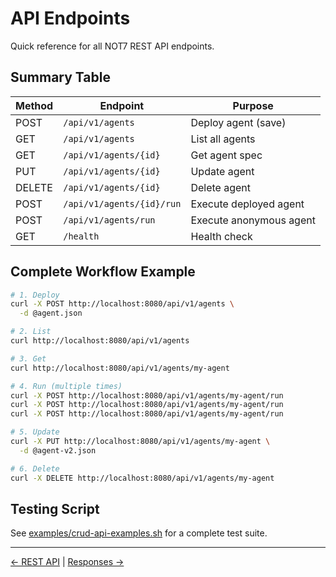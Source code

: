 # API Endpoints

Quick reference for all NOT7 REST API endpoints.

## Summary Table

| Method | Endpoint | Purpose |
|--------|----------|---------|
| POST | `/api/v1/agents` | Deploy agent (save) |
| GET | `/api/v1/agents` | List all agents |
| GET | `/api/v1/agents/{id}` | Get agent spec |
| PUT | `/api/v1/agents/{id}` | Update agent |
| DELETE | `/api/v1/agents/{id}` | Delete agent |
| POST | `/api/v1/agents/{id}/run` | Execute deployed agent |
| POST | `/api/v1/agents/run` | Execute anonymous agent |
| GET | `/health` | Health check |

## Complete Workflow Example

```bash
# 1. Deploy
curl -X POST http://localhost:8080/api/v1/agents \
  -d @agent.json

# 2. List
curl http://localhost:8080/api/v1/agents

# 3. Get
curl http://localhost:8080/api/v1/agents/my-agent

# 4. Run (multiple times)
curl -X POST http://localhost:8080/api/v1/agents/my-agent/run
curl -X POST http://localhost:8080/api/v1/agents/my-agent/run
curl -X POST http://localhost:8080/api/v1/agents/my-agent/run

# 5. Update
curl -X PUT http://localhost:8080/api/v1/agents/my-agent \
  -d @agent-v2.json

# 6. Delete
curl -X DELETE http://localhost:8080/api/v1/agents/my-agent
```

## Testing Script

See [examples/crud-api-examples.sh](../../not7-core/examples/crud-api-examples.sh) for a complete test suite.

---

[← REST API](rest-api.md) | [Responses →](responses.md)

